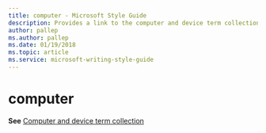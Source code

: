 ```yaml
---
title: computer - Microsoft Style Guide
description: Provides a link to the computer and device term collection topic as it pertains to the term 'computer'.
author: pallep
ms.author: pallep
ms.date: 01/19/2018
ms.topic: article
ms.service: microsoft-writing-style-guide
---
```


# computer

**See** [Computer and device term collection](~/a-z-word-list-term-collections/term-collections/computer-device-terms.md)
